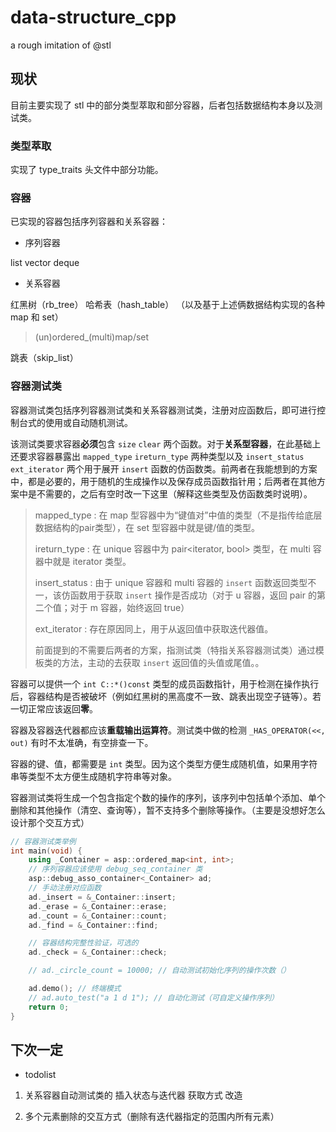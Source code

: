 # data-structure_cpp
a rough imitation of @stl

## 现状

目前主要实现了 stl 中的部分类型萃取和部分容器，后者包括数据结构本身以及测试类。

### 类型萃取

实现了 type_traits 头文件中部分功能。

### 容器

已实现的容器包括序列容器和关系容器：

- 序列容器

list  vector  deque

- 关系容器

红黑树（rb_tree）  哈希表（hash_table）  （以及基于上述俩数据结构实现的各种 map 和 set）

> (un)ordered_(multi)map/set

跳表（skip_list）

### 容器测试类

容器测试类包括序列容器测试类和关系容器测试类，注册对应函数后，即可进行控制台式的使用或自动随机测试。

该测试类要求容器**必须**包含 `size` `clear` 两个函数。对于**关系型容器**，在此基础上还要求容器暴露出 `mapped_type` `ireturn_type` 两种类型以及 `insert_status` `ext_iterator` 两个用于展开 `insert` 函数的仿函数类。前两者在我能想到的方案中，都是必要的，用于随机的生成操作以及保存成员函数指针用；后两者在其他方案中是不需要的，之后有空时改一下这里（解释这些类型及仿函数类时说明）。

> mapped_type : 在 map 型容器中为“键值对”中值的类型（不是指传给底层数据结构的pair类型），在 set 型容器中就是键/值的类型。
>
> ireturn_type : 在 unique 容器中为 pair\<iterator, bool\> 类型，在 multi 容器中就是 iterator 类型。
>
> insert_status : 由于 unique 容器和 multi 容器的 `insert` 函数返回类型不一，该仿函数用于获取 `insert` 操作是否成功（对于 u 容器，返回 pair 的第二个值；对于 m 容器，始终返回 true）
>
> ext_iterator : 存在原因同上，用于从返回值中获取迭代器值。
>
> 前面提到的不需要后两者的方案，指测试类（特指关系容器测试类）通过模板类的方法，主动的去获取 `insert` 返回值的头值或尾值。。

容器可以提供一个 `int C::*()const` 类型的成员函数指针，用于检测在操作执行后，容器结构是否被破坏（例如红黑树的黑高度不一致、跳表出现空子链等）。若一切正常应该返回**零**。

容器及容器迭代器都应该**重载输出运算符**。测试类中做的检测 `_HAS_OPERATOR(<<, out)` 有时不太准确，有空排查一下。

容器的键、值，都需要是 `int` 类型。因为这个类型方便生成随机值，如果用字符串等类型不太方便生成随机字符串等对象。

容器测试类将生成一个包含指定个数的操作的序列，该序列中包括单个添加、单个删除和其他操作（清空、查询等），暂不支持多个删除等操作。（主要是没想好怎么设计那个交互方式）

~~~c++
// 容器测试类举例
int main(void) {
    using _Container = asp::ordered_map<int, int>;
    // 序列容器应该使用 debug_seq_container 类
    asp::debug_asso_container<_Container> ad;
    // 手动注册对应函数
    ad._insert = &_Container::insert;
    ad._erase = &_Container::erase;
    ad._count = &_Container::count;
    ad._find = &_Container::find;

    // 容器结构完整性验证，可选的
    ad._check = &_Container::check;

    // ad._circle_count = 10000; // 自动测试初始化序列的操作次数（）

    ad.demo(); // 终端模式
    // ad.auto_test("a 1 d 1"); // 自动化测试（可自定义操作序列）
    return 0;
}
~~~

## 下次一定

- todolist

1. 关系容器自动测试类的 插入状态与迭代器 获取方式 改造

2. 多个元素删除的交互方式（删除有迭代器指定的范围内所有元素）